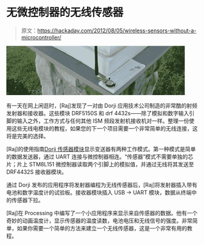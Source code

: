 # 无微控制器的无线传感器

> 原文：<https://hackaday.com/2012/08/05/wireless-sensors-without-a-microcontroller/>

[![](img/ace1735cb135d0beb8bd69cdf9752605.png "sensor")](http://hackaday.com/wp-content/uploads/2012/08/sensor.jpeg)

有一天在网上闲逛时，[Raj]发现了一对由 Dorji 应用技术公司制造的非常酷的射频发射器和接收器。这些模块 DRF5150S 和 drf 4432s——除了模拟和数字输入引脚的输入之外，工作方式与任何其他 ISM 频段发射机接收机对一样。整理一份使用这些无线电模块的教程，如果您的下一个项目需要一个非常简单的无线连接，这将是完美的选择。

[Raj]的使用指南[Dorji 传感器模块](http://www.dorji.com/pro/Modules/Wireless_sensor_module.html)显示变送器有两种工作模式。第一种模式是简单的数据发送器，通过 UART 连接与微控制器相连。“传感器”模式不需要单独的芯片；片上 STM8L151 微控制器读取两个引脚上的模拟值，并通过无线将其发送至 DRF4432S 接收器模块。

通过 Dorji 发布的应用程序将发射器编程为无线传感器后，[Raj]将发射器插入带有电池和数字温度计的试验板。接收器模块插入 USB -> UART 模块，数据从终端中的传感器下拉。

[Raj]在 Processing 中编写了一个小应用程序来显示来自传感器的数据。他有一个奇妙的动画温度计，显示传感器的温度读数，电池电压和无线信号的强度。非常简单，如果你需要一个简单的方法来建立一个无线传感器，这是一个非常有用的教程。
